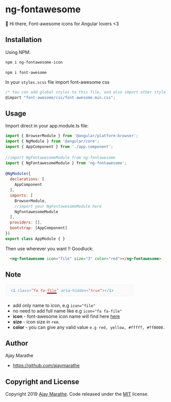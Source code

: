 # ng-fontawesome
🍺 Hi there, Font-awesome icons for Angular lovers &lt;3

## Installation
Using NPM:
```
npm i ng-fontawesome-icon

npm i font-awesome
```

In your `styles.scss` file import font-awesome css
```js
/* You can add global styles to this file, and also import other style files */
@import "font-awesome/css/font-awesome.min.css";

```

## Usage
Import direct in your app.module.ts file:
```js
import { BrowserModule } from '@angular/platform-browser';
import { NgModule } from '@angular/core';
import { AppComponent } from './app.component';

//import NgFontawesomeModule from ng-fontawesome
import { NgFontawesomeModule } from 'ng-fontawesome';

@NgModule({
  declarations: [
    AppComponent
  ],
  imports: [
    BrowserModule,
    //import your NgFontawesomeModule here
    NgFontawesomeModule
  ],
  providers: [],
  bootstrap: [AppComponent]
})
export class AppModule { }
```

Then use wherever you want !! Goodluck:
```html
  <ng-fontawesome icon="file" size="3" color="red"></ng-fontawesome>
```

## Note
[![vue-fontawesome](https://raw.githubusercontent.com/ajaymarathe/image-store/master/vue-fontawesome/img2.png)](https://github.com/ajaymarathe/vue-fontawesome)
- add only name to icon, e.g `icon="file"`
- no need to add full name like e.g `icon="fa fa-file"`
- **icon** - font-awesome icon name will find here [here](https://fontawesome.com/v4.7.0/icons/)
- **size** - icon size in `rem`.
- **color** - you can give any valid value `e.g red, yellow, #fffff, #ff0000.`

## Author

Ajay Marathe

+ https://github.com/ajaymarathe

## Copyright and License

Copyright 2019 [Ajay Marathe](https://github.com/ajaymarathe). Code released under the [MIT](https://github.com/ajaymarathe/vue-fontawesome/blob/master/LICENSE) license.
